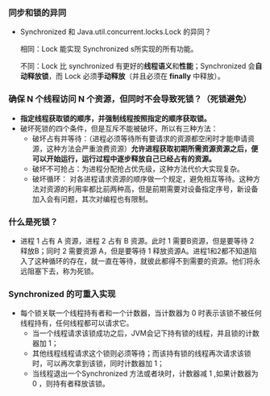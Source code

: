 ### 同步和锁的异同

- Synchronized 和 Java.util.concurrent.locks.Lock 的异同？

  相同：Lock 能实现 Synchronized s所实现的所有功能。

  不同：Lock 比 synchronized 有更好的**线程语义**和**性能**；Synchronized 会**自动释放锁**，而 Lock 必须**手动释放**（并且必须在 **finally** 中释放）。

### 确保 N 个线程访问 N 个资源，但同时不会导致死锁？（死锁避免）

- **指定线程获取锁的顺序，并强制线程按照指定的顺序获取锁。**
- 破坏死锁的四个条件，但是互斥不能被破坏，所以有三种方法：
  - 破坏占有并等待：（进程必须等待所有要请求的资源都空闲时才能申请资源，这种方法会严重浪费资源）**允许进程获取初期所需资源资源之后，便可以开始运行，运行过程中逐步释放自己已经占有的资源。**
  - 破坏不可抢占：为进程分配抢占优先级，这种方法代价大实现复杂。
  - 破坏循环： 对各进程请求资源的顺序做一个规定，避免相互等待。这种方法对资源的利用率都比前两种高，但是前期需要对设备指定序号，新设备加入会有问题，其次对编程也有限制。

### 什么是死锁？

- 进程 1 占有 A 资源，进程 2 占有 B 资源。此时 1 需要B资源，但是要等待 2 释放B；同时 2 需要资源 A，但是要等待 1 释放资源A。进程1和2都不知道陷入了这种循环的存在，就一直在等待，就彼此都得不到需要的资源。他们将永远阻塞下去，称为死锁。

### Synchronized 的可重入实现

- 每个锁关联一个线程持有者和一个计数器，当计数器为 0 时表示该锁不被任何线程持有，任何线程都可以请求它。
  - 当一个线程请求该锁成功之后，JVM会记下持有锁的线程，并且锁的计数器加 1；
  - 其他线程线程请求这个锁则必须等待；而该持有锁的线程再次请求该锁时，可以再次拿到该锁，同时计数器加 1；
  - 当线程退出一个Synchronized 方法或者块时，计数器减 1 ,如果计数器为 0 ，则持有者释放该锁。